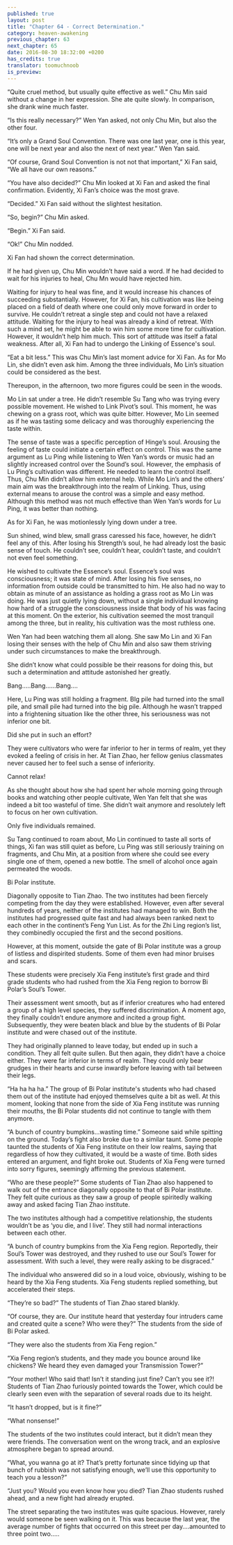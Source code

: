 ```yaml
---
published: true
layout: post
title: "Chapter 64 - Correct Determination."
category: heaven-awakening
previous_chapter: 63
next_chapter: 65
date: 2016-08-30 18:32:00 +0200
has_credits: true
translator: toomuchnoob
is_preview:
---
```

“Quite cruel method, but usually quite effective as well.” Chu Min said without a change in her expression. She ate quite slowly. In comparison, she drank wine much faster.

“Is this really necessary?” Wen Yan asked, not only Chu Min, but also the other four.

“It’s only a Grand Soul Convention. There was one last year, one is this year, one will be next year and also the next of next year.” Wen Yan said.
<!--more-->

“Of course, Grand Soul Convention is not not that important,” Xi Fan said, “We all have our own reasons.”

“You have also decided?” Chu Min looked at Xi Fan and asked the final confirmation. Evidently, Xi Fan’s choice was the most grave.

“Decided.” Xi Fan said without the slightest hesitation.

“So, begin?” Chu Min asked.

“Begin.” Xi Fan said.

“Ok!” Chu Min nodded.

Xi Fan had shown the correct determination.

If he had given up, Chu Min wouldn’t have said a word. If he had decided to wait for his injuries to heal, Chu Mn would have rejected him.

Waiting for injury to heal was fine, and it would increase his chances of succeeding substantially. However, for Xi Fan, his cultivation was like being placed on a field of death where one could only move forward in order to survive. He couldn’t retreat a single step and could not have a relaxed attitude. Waiting for the injury to heal was already a kind of retreat. With such a mind set, he might be able to win him some more time for cultivation. However, it wouldn’t help him much. This sort of attitude was itself a fatal weakness. After all, Xi Fan had to undergo the Linking of Essence's soul.

“Eat a bit less.” This was Chu Min’s last moment advice for Xi Fan. As for Mo Lin, she didn’t even ask him. Among the three individuals, Mo Lin’s situation could be considered as the best.

Thereupon, in the afternoon, two more figures could be seen in the woods.

Mo Lin sat under a tree. He didn’t resemble Su Tang who was trying every possible movement. He wished to Link Pivot’s soul. This moment, he was chewing on a grass root, which was quite bitter. However, Mo Lin seemed as if he was tasting some delicacy and was thoroughly experiencing the taste within.

The sense of taste was a specific perception of Hinge’s soul. Arousing the feeling of taste could initiate a certain effect on control. This was the same argument as Lu Ping while listening to Wen Yan’s words or music had an slightly increased control over the Sound’s soul. However, the emphasis of Lu Ping’s cultivation was different. He needed to learn the control itself. Thus, Chu Min didn’t allow him external help. While Mo Lin’s and the others’ main aim was the breakthrough into the realm of Linking. Thus, using external means to arouse the control was a simple and easy method. Although this method was not much effective than Wen Yan’s words for Lu Ping, it was better than nothing.

As for Xi Fan, he was motionlessly lying down under a tree.

Sun shined, wind blew, small grass caressed his face, however, he didn’t feel any of this. After losing his Strength’s soul, he had already lost the basic sense of touch. He couldn’t see, couldn’t hear, couldn’t taste, and couldn’t not even feel something.

He wished to cultivate the Essence’s soul.  Essence’s soul was consciousness; it was state of mind. After losing his five senses, no information from outside could be transmitted to him. He also had no way to obtain as minute of an assistance as holding a grass root as Mo Lin was doing. He was just quietly lying down, without a single individual knowing how hard of a struggle the consciousness inside that body of his was facing at this moment. On the exterior, his cultivation seemed the most tranquil among the three, but in reality, his cultivation was the most ruthless one.

Wen Yan had been watching them all along. She saw Mo Lin and Xi Fan losing their senses with the help of Chu Min and also saw them striving under such circumstances to make the breakthrough.

She didn’t know what could possible be their reasons for doing this, but such a determination and attitude astonished her greatly.

Bang…..Bang…...Bang….

Here, Lu Ping was still holding a fragment. BIg pile had turned into the small pile, and small pile had turned into the big pile. Although he wasn’t trapped into a frightening situation like the other three, his seriousness was not inferior one bit.

Did she put in such an effort?

They were cultivators who were far inferior to her in terms of realm, yet they evoked a feeling of crisis in her. At Tian Zhao, her fellow genius classmates never caused her to feel such a sense of inferiority.

Cannot relax!

As she thought about how she had spent her whole morning going through books and watching other people cultivate, Wen Yan felt that she was indeed a bit too wasteful of time. She didn’t wait anymore and resolutely left to focus on her own cultivation. 

Only five individuals remained.

Su Tang continued to roam about, Mo Lin continued to taste all sorts of things, Xi fan was still quiet as before, Lu Ping was still seriously training on fragments, and Chu Min,  at a position from where she could see every single one of them, opened a new bottle. The smell of alcohol once again permeated the woods.

Bi Polar institute.

Diagonally opposite to Tian Zhao. The two institutes had been fiercely competing from the day they were established. However, even after several hundreds of years, neither of the institutes had managed to win. Both the institutes had progressed quite fast and had always been ranked next to each other in the continent’s Feng Yun List. As for the Zhi Ling region’s list, they combinedly occupied the first and the second positions. 

However, at this moment, outside the gate of Bi Polar institute was a group of listless and dispirited students. Some of them even had minor bruises and scars.

These students were precisely Xia Feng institute’s first grade and third grade students who had rushed from the Xia Feng region to borrow Bi Polar’s Soul’s Tower. 

Their assessment went smooth, but as if inferior creatures who had entered a group of a high level species, they suffered discrimination. A moment ago, they finally couldn’t endure anymore and incited a group fight. Subsequently, they were beaten black and blue by the students of Bi Polar institute and were chased out of the institute.

They had originally planned to leave today, but ended up in such a condition. They all felt quite sullen. But then again, they didn’t have a choice either. They were far inferior in terms of realm. They could only bear grudges in their hearts and curse inwardly before leaving with tail between their legs.

“Ha ha ha ha.” The group of Bi Polar institute's students who had chased them out of the institute had enjoyed themselves quite a bit as well. At this moment, looking that none from the side of Xia Feng institute was running their mouths, the Bi Polar students did not continue to tangle with them anymore.

“A bunch of country bumpkins...wasting time.” Someone said while spitting on the ground. Today’s fight also broke due to a similar taunt. Some people taunted the students of Xia Feng institute on their low realms, saying that regardless of how they cultivated, it would be a waste of time. Both sides entered an argument, and fight broke out. Students of Xia Feng were turned into  sorry figures, seemingly affirming the previous statement.

“Who are these people?” Some students of Tian Zhao also happened to walk out of the entrance diagonally opposite to that of Bi Polar institute. They felt quite curious as they saw a group of people spiritedly walking away and asked facing Tian Zhao institute.

The two institutes although had a competitive relationship, the students wouldn’t be as ‘you die, and I live’. They still had normal interactions between each other.

“A bunch of country bumpkins from the Xia Feng region. Reportedly, their Soul’s Tower was destroyed, and they rushed to use our Soul’s Tower for assessment. With such a level, they were really asking to be disgraced.”

The individual who answered did so in a loud voice, obviously, wishing to be heard by the Xia Feng students. Xia Feng students replied something, but accelerated their steps.

“They’re so bad?” The students of Tian Zhao stared blankly.

“Of course, they are. Our institute heard that yesterday four intruders came and created quite a scene? Who were they?” The students from the side of Bi Polar asked.

“They were also the students from Xia Feng region.”

“Xia Feng region’s students, and they made you bounce around like chickens? We heard they even damaged your Transmission Tower?”

“Your mother! Who said that! Isn’t it standing just fine? Can’t you see it?! Students of Tian Zhao furiously pointed towards the Tower, which could be clearly seen even with the separation of several roads due to its height.

“It hasn’t dropped, but is it fine?”

“What nonsense!”

The students of the two institutes could interact, but it didn’t mean they were friends. The conversation went on the wrong track, and an explosive atmosphere began to spread around.

“What, you wanna go at it? That’s pretty fortunate since tidying up that bunch of rubbish was not satisfying enough, we’ll use this opportunity to teach you a lesson?”

“Just you? Would you even know how you died? Tian Zhao students rushed ahead, and a new fight had already erupted.

The street separating the two institutes was quite spacious. However, rarely would someone be seen walking on it. This was because the last year, the average number of fights that occurred on this street per day….amounted to three point two…..

